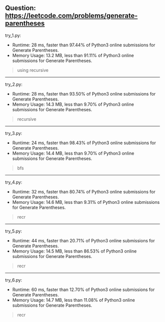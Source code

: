 Question: https://leetcode.com/problems/generate-parentheses
---

try_1.py:

* Runtime: 28 ms, faster than 97.44% of Python3 online submissions for Generate Parentheses.
* Memory Usage: 13.2 MB, less than 91.11% of Python3 online submissions for Generate Parentheses.

> using recursive

---

try_2.py:

* Runtime: 28 ms, faster than 93.50% of Python3 online submissions for Generate Parentheses.
* Memory Usage: 14.3 MB, less than 9.70% of Python3 online submissions for Generate Parentheses.

> recursive

---

try_3.py:

* Runtime: 24 ms, faster than 98.43% of Python3 online submissions for Generate Parentheses.
* Memory Usage: 14.4 MB, less than 9.70% of Python3 online submissions for Generate Parentheses.

> bfs

---

try_4.py:

* Runtime: 32 ms, faster than 80.74% of Python3 online submissions for Generate Parentheses.
* Memory Usage: 14.6 MB, less than 9.31% of Python3 online submissions for Generate Parentheses.

> recr

---

try_5.py:

* Runtime: 44 ms, faster than 20.71% of Python3 online submissions for Generate Parentheses.
* Memory Usage: 14.5 MB, less than 86.53% of Python3 online submissions for Generate Parentheses.

> recr

---

try_6.py:

* Runtime: 60 ms, faster than 12.70% of Python3 online submissions for Generate Parentheses.
* Memory Usage: 14.7 MB, less than 11.08% of Python3 online submissions for Generate Parentheses.

> recr

